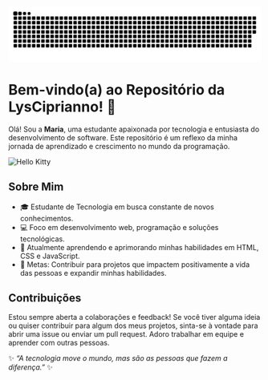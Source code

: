 
<picture align="center">
<source media="(prefers-color-scheme: dark)" srcset="https://raw.githubusercontent.com/lysciprianno/lysciprianno/output/github-contribution-grid-snake-dark.svg">
<source media="(prefers-color-scheme: light)" srcset="https://raw.githubusercontent.com/lysciprianno/lysciprianno/output/github-contribution-grid-snake-dark.svg">
<img align="center" alt="github contribution grid snake animation" src="https://raw.githubusercontent.com/lysciprianno/lysciprianno/output/github-contribution-grid-snake.svg">
</picture>

# Bem-vindo(a) ao Repositório da LysCiprianno! 🌟
Olá! Sou a **Maria**, uma estudante apaixonada por tecnologia e entusiasta do desenvolvimento de software. Este repositório é um reflexo da minha jornada de aprendizado e crescimento no mundo da programação.

![Hello Kitty](https://media.tenor.com/KCR6uHAlphkAAAAi/hello-kitty.gif)
 
## Sobre Mim
- 🎓 Estudante de Tecnologia em busca constante de novos conhecimentos.
- 💻 Foco em desenvolvimento web, programação e soluções tecnológicas.
- 🌱 Atualmente aprendendo e aprimorando minhas habilidades em HTML, CSS e JavaScript.
- 🎯 Metas: Contribuir para projetos que impactem positivamente a vida das pessoas e expandir minhas habilidades.
## Contribuições
Estou sempre aberta a colaborações e feedback! Se você tiver alguma ideia ou quiser contribuir para algum dos meus projetos, sinta-se à vontade para abrir uma issue ou enviar um pull request. Adoro trabalhar em equipe e aprender com outras pessoas.

✨ _“A tecnologia move o mundo, mas são as pessoas que fazem a diferença.”_ ✨
